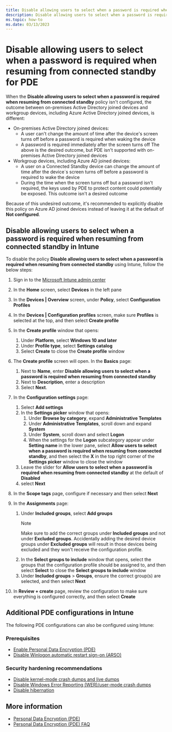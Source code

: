 ```yaml
---
title: Disable allowing users to select when a password is required when resuming from connected standby for PDE in Intune
description: Disable allowing users to select when a password is required when resuming from connected standby for PDE in Intune
ms.topic: how-to
ms.date: 03/13/2023
---
```


# Disable allowing users to select when a password is required when resuming from connected standby for PDE

When the **Disable allowing users to select when a password is required when resuming from connected standby** policy isn't configured, the outcome between on-premises Active Directory joined devices and workgroup devices, including Azure Active Directory joined devices, is different:

- On-premises Active Directory joined devices:
  - A user can't change the amount of time after the device's screen turns off before a password is required when waking the device
  - A password is required immediately after the screen turns off
    The above is the desired outcome, but PDE isn't supported with on-premises Active Directory joined devices
- Workgroup devices, including Azure AD joined devices:
  - A user on a Connected Standby device can change the amount of time after the device´s screen turns off before a password is required to wake the device
  - During the time when the screen turns off but a password isn't required, the keys used by PDE to protect content could potentially be exposed. This outcome isn't a desired outcome

Because of this undesired outcome, it's recommended to explicitly disable this policy on Azure AD joined devices instead of leaving it at the default of **Not configured**.

## Disable allowing users to select when a password is required when resuming from connected standby in Intune

To disable the policy **Disable allowing users to select when a password is required when resuming from connected standby** using Intune, follow the below steps:

1. Sign in to the [Microsoft Intune admin center](https://go.microsoft.com/fwlink/?linkid=2109431)
1. In the **Home** screen, select **Devices** in the left pane
1. In the **Devices | Overview** screen, under **Policy**, select **Configuration Profiles**
1. In the **Devices | Configuration profiles** screen, make sure **Profiles** is selected at the top, and then select **Create profile**
1. In the **Create profile** window that opens:
   1. Under **Platform**, select **Windows 10 and later**
   1. Under **Profile type**, select **Settings catalog**
   1. Select **Create** to close the **Create profile** window
1. The **Create profile** screen will open. In the **Basics** page:
    1. Next to **Name**, enter **Disable allowing users to select when a password is required when resuming from connected standby**
    1. Next to **Description**, enter a description
    1. Select **Next**.

1. In the **Configuration settings** page:
   1. Select **Add settings**
   1. In the **Settings picker** window that opens:
      1. Under **Browse by category**, expand **Administrative Templates**
      1. Under **Administrative Templates**, scroll down and expand **System**
      1. Under **System**, scroll down and select **Logon**
      1. When the settings for the **Logon** subcategory appear under **Setting name** in the lower pane, select **Allow users to select when a password is required when resuming from connected standby**, and then select the **X** in the top right corner of the **Settings picker** window to close the window
   1. Leave the slider for **Allow users to select when a password is required when resuming from connected standby** at the default of **Disabled**
   1. select **Next**

1. In the **Scope tags** page, configure if necessary and then select **Next**
1. In the **Assignments** page:
   1. Under **Included groups**, select **Add groups**
        > [!NOTE]
        > Make sure to add the correct groups under **Included groups** and not under **Excluded groups**. Accidentally adding the desired device groups under **Excluded groups** will result in those devices being excluded and they won't receive the configuration profile.
   1. In the **Select groups to include** window that opens, select the groups that the configuration profile should be assigned to, and then select **Select** to close the **Select groups to include** window
   1. Under **Included groups** > **Groups**, ensure the correct group(s) are selected, and then select **Next**
1. In **Review + create** page, review the configuration to make sure everything is configured correctly, and then select **Create**

## Additional PDE configurations in Intune

The following PDE configurations can also be configured using Intune:

### Prerequisites

- [Enable Personal Data Encryption (PDE)](intune-enable-pde.md)
- [Disable Winlogon automatic restart sign-on (ARSO)](intune-disable-arso.md)

### Security hardening recommendations

- [Disable kernel-mode crash dumps and live dumps](intune-disable-memory-dumps.md)
- [Disable Windows Error Reporting (WER)/user-mode crash dumps](intune-disable-wer.md)
- [Disable hibernation](intune-disable-hibernation.md)

## More information

- [Personal Data Encryption (PDE)](index.md)
- [Personal Data Encryption (PDE) FAQ](faq-pde.yml)
